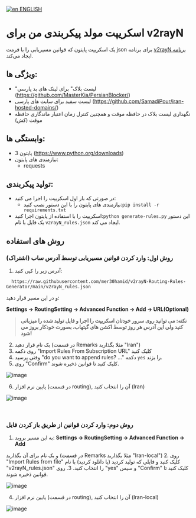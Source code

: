 [![en](https://img.shields.io/badge/lang-en-red.svg) ENGLISH](https://github.com/mer30hamid/v2rayN-Routing-Rules-Generator/edit/main/README.md)

# اسکریپت مولد پیکربندی من برای v2rayN

یک اسکریپت پایتون که قوانین مسیریابی را با فرمت json برای برنامه [v2rayN برنامه](https://github.com/2dust/v2rayN) ایجاد می‌کند.

## ویژگی ها:
   * "لیست بلاک" برای لینک های بد پارسی (https://github.com/MasterKia/PersianBlocker/)
   * لیست سفید برای سایت های پارسی (https://github.com/SamadiPour/iran-hosted-domains/)
   * نگهداری لیست بلاک در حافظه موقت و همچنین کنترل زمان  اعتبار ماندگاری حافظه موقت (کش)

## وابستگی ها:
  * پایتون 3 (https://www.python.org/downloads)
  * نیازمندی های پایتون:
    * requests

## تولید پیکربندی:
  * در صورتی که بار اول اسکریپت را اجرا می کنید:
    * نیازمندی های پایتون را با این دستور نصب کنید:`pip install -r requirements.txt`
  * اسکریپت را با استفاده از پایتون اجرا کنید:`python generate-rules.py` این دستور یک فایل با نام `v2rayN_rules.json` ایجاد می کند.

## روش های استفاده
### روش اول: وارد کردن قوانین مسیریابی توسط آدرس ساب (اشتراک)

1.  آدرس زیر را کپی کنید:
``` 
  https://raw.githubusercontent.com/mer30hamid/v2rayN-Routing-Rules-Generator/main/v2rayN_rules.json
```
  و در این مسیر قرار دهید:
     
  **Settings -> RoutingSetting -> Advanced Function -> Add -> URL(Optional)**
     
>**نکته: می توانید روی سرور خودتان اسکریپت را اجرا و فایل تولید شده را میزبانی کنید ولی این آدرس هر روز توسط اکشن های گیتهاب، بصورت خودکار بروز می شود!**

2. یک نام قرار دهید (در قسمت Remarks مثلا بگذارید "Iran")
3. روی دکمه "Import Rules From Subscription URL" کلیک کنید
4. وقتی پرسید "do you want to append rules? ..." دکمه `yes` را بزند.
5. روی "Confirm" کلیک کنید تا قوانین ذخیره شوند.

  ![image](https://github.com/user-attachments/assets/cbbe22dc-4143-4e04-a161-2351d4eb433a)

6. پایین نرم افزار (در قسمت routing), آن را انتخاب کنید (Iran)

  ![image](https://github.com/user-attachments/assets/a38613e9-2126-429c-a22e-000a877dcced)


​     

### روش دوم: وارد کردن قوانین از طریق باز کردن فایل

1. به این مسیر بروید:
  **Settings -> RoutingSetting -> Advanced Function -> Add** 

 و یک نام برای آن بگذارید (در قسمت Remarks مثلا بگذارید "Iran-local")
2. روی "Import Rules from file" کلیک کنید و فایلی که تولید کردید (یا دانلود کردید) با نام "v2rayN_rules.json" را انتخاب کنید.
3. روی "yes" و سپس "Confirm" کلیک کنید تا قوانین ذخیره شوند.

  ![image](https://github.com/user-attachments/assets/69309327-4a4a-440b-a4b0-8c23bd7331bd)

4. پایین نرم افزار (در قسمت routing), آن را انتخاب کنید (Iran-local)

  ![image](https://github.com/user-attachments/assets/a38613e9-2126-429c-a22e-000a877dcced)

